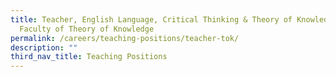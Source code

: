 ```yaml
---
title: Teacher, English Language, Critical Thinking & Theory of Knowledge,
  Faculty of Theory of Knowledge
permalink: /careers/teaching-positions/teacher-tok/
description: ""
third_nav_title: Teaching Positions
---
```

